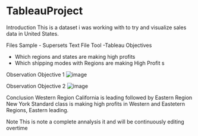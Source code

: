 # TableauProject
Introduction 
This is a dataset i was working with to try and visualize sales data in United States. 

Files 
Sample - Supersets Text File 
Tool -Tableau
Objectives 
   * Which regions and states are making high profits 
   * Which shipping modes with Regions are making High Profit s
  
  
Observation Objective 1
![image](https://user-images.githubusercontent.com/127243987/226840955-5e2a08b1-19e7-4a1e-9b4d-a7ca3c00c4d3.png)

Observation Objective 2
![image](https://user-images.githubusercontent.com/127243987/226848955-45c5b2be-c12a-425a-8c76-28bab63bcef1.png)

Conclusion 
  Western Region California is leading followed by Eastern Region New York 
  Standard class is making high profits in Western and Eastetern Regions, Eastern leading.
  
Note 
  This is note a complete annalysis it and will be continuously editing overtime 
 
